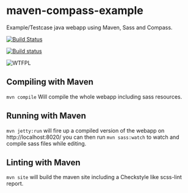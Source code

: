 # maven-compass-example

Example/Testcase java webapp using Maven, Sass and Compass.

[![Build Status](https://travis-ci.org/mprins/maven-compass-example.svg?branch=master)](https://travis-ci.org/mprins/maven-compass-example)

[![Build status](https://ci.appveyor.com/api/projects/status/27a2fsi72a4rke53/branch/master?svg=true)](https://ci.appveyor.com/project/mprins/maven-compass-example/branch/master)

![WTFPL](http://www.wtfpl.net/wp-content/uploads/2012/12/wtfpl-badge-1.png)

## Compiling with Maven

`mvn compile` Will compile the whole webapp including sass resources.

## Running with Maven

`mvn jetty:run` will fire up a compiled version of the webapp on http://localhost:8020/ you can then run `mvn sass:watch` to watch and compile sass files while editing.

## Linting with Maven

`mvn site` will build the maven site including a Checkstyle like scss-lint report.
